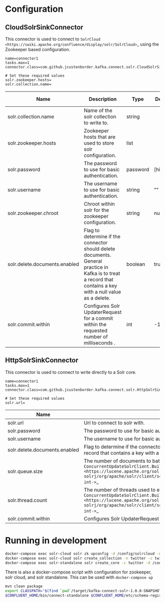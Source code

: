 # Configuration

## CloudSolrSinkConnector

This connector is used to connect to `SolrCloud <https://cwiki.apache.org/confluence/display/solr/SolrCloud>`_ using the Zookeeper based configuration.

```properties
name=connector1
tasks.max=1
connector.class=com.github.jcustenborder.kafka.connect.solr.CloudSolrSinkConnector

# Set these required values
solr.zookeeper.hosts=
solr.collection.name=
```

| Name                          | Description                                                                                                                                                   | Type     | Default  | Valid Values | Importance |
|-------------------------------|---------------------------------------------------------------------------------------------------------------------------------------------------------------|----------|----------|--------------|------------|
| solr.collection.name          | Name of the solr collection to write to.                                                                                                                      | string   |          |              | high       |
| solr.zookeeper.hosts          | Zookeeper hosts that are used to store solr configuration.                                                                                                    | list     |          |              | high       |
| solr.password                 | The password to use for basic authentication.                                                                                                                 | password | [hidden] |              | high       |
| solr.username                 | The username to use for basic authentication.                                                                                                                 | string   | ""       |              | high       |
| solr.zookeeper.chroot         | Chroot within solr for the zookeeper configuration.                                                                                                           | string   | null     |              | high       |
| solr.delete.documents.enabled | Flag to determine if the connector should delete documents. General practice in Kafka is to treat a record that contains a key with a null value as a delete. | boolean  | true     |              | medium     |
| solr.commit.within            | Configures Solr UpdaterRequest for a commit within the requested number of milliseconds .                                                                     | int      | -1       |              | low        |

## HttpSolrSinkConnector

This connector is used to connect to write directly to a Solr core.

```properties
name=connector1
tasks.max=1
connector.class=com.github.jcustenborder.kafka.connect.solr.HttpSolrSinkConnector

# Set these required values
solr.url=
```

| Name                          | Description                                                                                                                                                                                                                                                                            | Type     | Default  | Valid Values       | Importance |
|-------------------------------|----------------------------------------------------------------------------------------------------------------------------------------------------------------------------------------------------------------------------------------------------------------------------------------|----------|----------|--------------------|------------|
| solr.url                      | Url to connect to solr with.                                                                                                                                                                                                                                                           | string   |          |                    | high       |
| solr.password                 | The password to use for basic authentication.                                                                                                                                                                                                                                          | password | [hidden] |                    | high       |
| solr.username                 | The username to use for basic authentication.                                                                                                                                                                                                                                          | string   | ""       |                    | high       |
| solr.delete.documents.enabled | Flag to determine if the connector should delete documents. General practice in Kafka is to treat a record that contains a key with a null value as a delete.                                                                                                                          | boolean  | true     |                    | medium     |
| solr.queue.size               | The number of documents to batch together before sending to Solr. See `ConcurrentUpdateSolrClient.Builder.withQueueSize(int) <https://lucene.apache.org/solr/6_3_0/solr-solrj/org/apache/solr/client/solrj/impl/ConcurrentUpdateSolrClient.Builder.html#withQueueSize-int->`_          | int      | 100      | [1,...,2147483647] | medium     |
| solr.thread.count             | The number of threads used to empty ConcurrentUpdateSolrClients queue. See `ConcurrentUpdateSolrClient.Builder.withThreadCount(int) <https://lucene.apache.org/solr/6_3_0/solr-solrj/org/apache/solr/client/solrj/impl/ConcurrentUpdateSolrClient.Builder.html#withThreadCount-int->`_ | int      | 1        | [1,...,100]        | medium     |
| solr.commit.within            | Configures Solr UpdaterRequest for a commit within the requested number of milliseconds .                                                                                                                                                                                              | int      | -1       |                    | low        |

# Running in development

```bash
docker-compose exec solr-cloud solr zk upconfig -d /config/solrcloud -n twitter -z zookeeper:2181
docker-compose exec solr-cloud solr create_collection -n twitter -c twitter
docker-compose exec solr-standalone solr create_core -c twitter -d /config/solrcloud
```

There is also a docker-compose script with configuration for zookeeper, solr cloud, and solr standalone. This can be used with `docker-compose up`

```bash
mvn clean package
export CLASSPATH="$(find `pwd`/target/kafka-connect-solr-1.0.0-SNAPSHOT-package/share/java/kafka-connect-solr -type f | tr '\n' ':')"
$CONFLUENT_HOME/bin/connect-standalone $CONFLUENT_HOME/etc/schema-registry/connect-avro-standalone.properties config/httpsolr.properties
```



 

